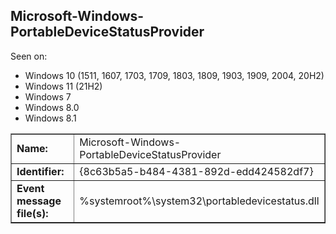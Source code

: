 ## Microsoft-Windows-PortableDeviceStatusProvider

Seen on:
* Windows 10 (1511, 1607, 1703, 1709, 1803, 1809, 1903, 1909, 2004, 20H2)
* Windows 11 (21H2)
* Windows 7
* Windows 8.0
* Windows 8.1

<table border="1" class="docutils">
  <tbody>
    <tr>
      <td><b>Name:</b></td>
      <td>Microsoft-Windows-PortableDeviceStatusProvider</td>
    </tr>
    <tr>
      <td><b>Identifier:</b></td>
      <td>{8c63b5a5-b484-4381-892d-edd424582df7}</td>
    </tr>
    <tr>
      <td><b>Event message file(s):</b></td>
      <td>%systemroot%\system32\portabledevicestatus.dll</td>
    </tr>
  </tbody>
</table>

&nbsp;

